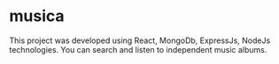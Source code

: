 # musica

This project was developed using React, MongoDb, ExpressJs, NodeJs technologies. You can search and listen to independent music albums.
